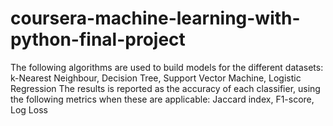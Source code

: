 # coursera-machine-learning-with-python-final-project
The following algorithms are used to build models for the different datasets: k-Nearest Neighbour, Decision Tree, Support Vector Machine, Logistic Regression The results is reported as the accuracy of each classifier, using the following metrics when these are applicable: Jaccard index, F1-score, Log Loss
